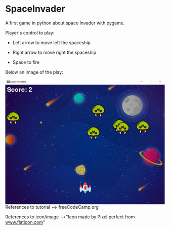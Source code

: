 # SpaceInvader
A first game in python about space Invader with pygame.

Player's control to play:

- Left arrow to move left the spaceship

- Right arrow to move right the spaceship

- Space to fire 

Below an image of the play:


<img src="Capture.JPG"
     style="float: left; margin-right: 10px;" />


References to tutorial --> freeCodeCamp.org 

References to icon/image -->"Icon made by Pixel perfect from www.flaticon.com"
